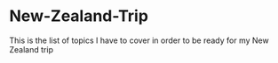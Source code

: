 # New-Zealand-Trip
This is the list of topics I have to cover in order to be ready for my New Zealand trip
